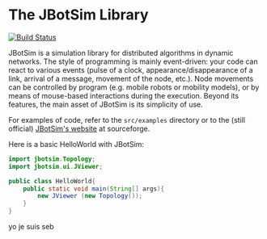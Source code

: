# The JBotSim Library

[![Build Status](https://travis-ci.org/acasteigts/JBotSim.svg?branch=master)](https://travis-ci.org/acasteigts/JBotSim)

JBotSim is a simulation library for distributed algorithms in dynamic
networks. The style of programming is mainly event-driven: your code
can react to various events (pulse of a clock,
appearance/disappearance of a link, arrival of a message, movement of
the node, etc.). Node movements can be controlled by program (e.g.
mobile robots or mobility models), or by means of mouse-based
interactions during the execution. Beyond its features, the main asset
of JBotSim is its simplicity of use.

For examples of code, refer to the `src/examples` directory or to 
the (still official) [JBotSim's website](http://jbotsim.sourceforge.net) at sourceforge.

Here is a basic HelloWorld with JBotSim:

```java
import jbotsim.Topology;
import jbotsim.ui.JViewer;

public class HelloWorld{
    public static void main(String[] args){
        new JViewer (new Topology());
    }
}
```
yo je suis seb

